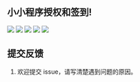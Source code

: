 ## 小小程序授权和签到!


![](https://i.imgur.com/0Te852t.png)
![](https://i.imgur.com/85GGs75.png)
![](https://i.imgur.com/AnmqqXr.png)
![](https://i.imgur.com/X8KxmWi.png)
![](https://i.imgur.com/0YItkVe.png)

## 提交反馈

1. 欢迎提交 issue，请写清楚遇到问题的原因。

